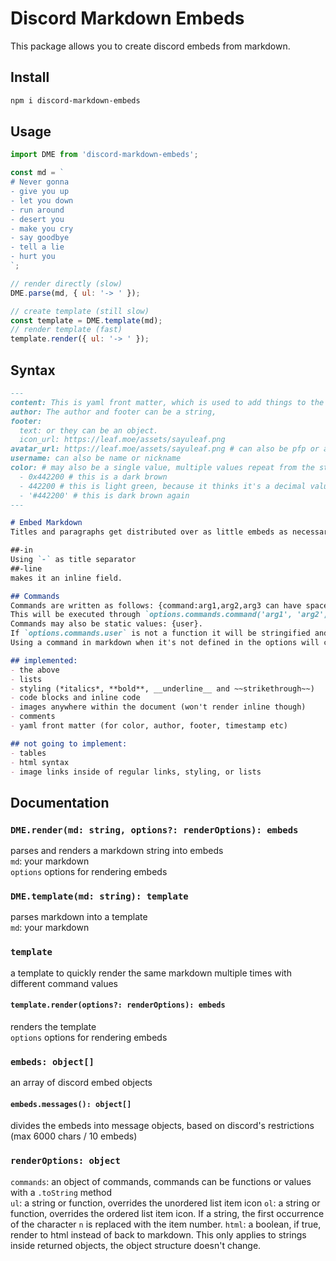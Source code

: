 # Discord Markdown Embeds
<!-- I can haz comment -->

This package allows you to create discord embeds from markdown.

## Install

```sh
npm i discord-markdown-embeds
```

## Usage

```js
import DME from 'discord-markdown-embeds';

const md = `
# Never gonna
- give you up
- let you down
- run around
- desert you
- make you cry
- say goodbye
- tell a lie
- hurt you
`;

// render directly (slow)
DME.parse(md, { ul: '-> ' });

// create template (still slow)
const template = DME.template(md);
// render template (fast)
template.render({ ul: '-> ' });
```

## Syntax


```md
---
content: This is yaml front matter, which is used to add things to the embeds and messages that don't fit well in the actual document, like embed color, webhook username and pfp, or message content.
author: The author and footer can be a string,
footer:
  text: or they can be an object.
  icon_url: https://leaf.moe/assets/sayuleaf.png
avatar_url: https://leaf.moe/assets/sayuleaf.png # can also be pfp or avatar
username: can also be name or nickname
color: # may also be a single value, multiple values repeat from the start if more embeds than colors are found
  - 0x442200 # this is a dark brown
  - 442200 # this is light green, because it thinks it's a decimal value instead of hexadecimal
  - '#442200' # this is dark brown again
---

# Embed Markdown
Titles and paragraphs get distributed over as little embeds as necessary.

##-in
Using `-` as title separator
##-line
makes it an inline field.

## Commands
Commands are written as follows: {command:arg1,arg2,arg3 can have spaces too}.
This will be executed through `options.commands.command('arg1', 'arg2', 'arg3 can have spaces too')`.
Commands may also be static values: {user}.
If `options.commands.user` is not a function it will be stringified and inserted directly.
Using a command in markdown when it's not defined in the options will cause an error.

## implemented:
- the above
- lists
- styling (*italics*, **bold**, __underline__ and ~~strikethrough~~)
- code blocks and inline code
- images anywhere within the document (won't render inline though)
- comments
- yaml front matter (for color, author, footer, timestamp etc)

## not going to implement:
- tables
- html syntax
- image links inside of regular links, styling, or lists
```

## Documentation

### `DME.render(md: string, options?: renderOptions): embeds`
parses and renders a markdown string into embeds\
`md`: your markdown\
`options` options for rendering embeds

### `DME.template(md: string): template`
parses markdown into a template\
`md`: your markdown

### `template`
a template to quickly render the same markdown multiple times with different command values
#### `template.render(options?: renderOptions): embeds`
renders the template\
`options` options for rendering embeds

### `embeds: object[]`
an array of discord embed objects
#### `embeds.messages(): object[]`
divides the embeds into message objects, based on discord's restrictions (max 6000 chars / 10 embeds)

### `renderOptions: object`
`commands`: an object of commands, commands can be functions or values with a `.toString` method\
`ul`: a string or function, overrides the unordered list item icon
`ol`: a string or function, overrides the ordered list item icon. If a string, the first occurrence of the character `n` is replaced with the item number.
`html`: a boolean, if true, render to html instead of back to markdown. This only applies to strings inside returned objects, the object structure doesn't change.
